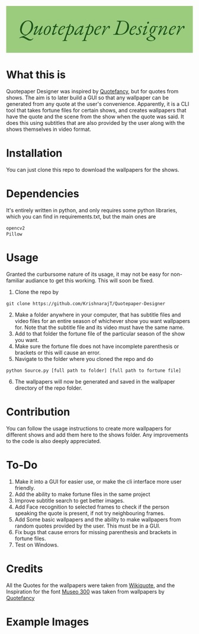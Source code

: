 ![](https://github.com/KrishnarajT/Quotepaper-Designer/blob/master/Title%20Card.png)
# What this is
Quotepaper Designer was inspired by [Quotefancy](https://quotefancy.com/), but for quotes from shows. The aim is to later build a GUI so that any wallpaper can be generated from any quote at the user's convenience. Apparently, it is a CLI tool that takes fortune files for certain shows, and creates wallpapers that have the quote and the scene from the show when the quote was said. It does this using subtitles that are also provided by the user along with the shows themselves in video format. 


# Installation
You can just clone this repo to download the wallpapers for the shows. 

# Dependencies
It's entirely written in python, and only requires some python libraries, which you can find in requirements.txt, but the main ones are
```
opencv2 
Pillow
```

# Usage
Granted the curbursome nature of its usage, it may not be easy for non-familiar audiance to get this working. This will soon be fixed. 

1. Clone the repo by
```
git clone https://github.com/KrishnarajT/Quotepaper-Designer
``` 
2. Make a folder anywhere in your computer, that has subtitle files and video files for an entire season of whichever show you want wallpapers for. Note that the subtitle file and its video must have the same name. 
3. Add to that folder the fortune file of the particular season of the show you want.
4. Make sure the fortune file does not have incomplete parenthesis or brackets or this will cause an error.
5. Navigate to the folder where you cloned the repo and do
```
python Source.py [full path to folder] [full path to fortune file]
```
6. The wallpapers will now be generated and saved in the wallpaper directory of the repo folder. 




# Contribution
You can follow the usage instructions to create more wallpapers for different shows and add them here to the shows folder. Any improvements to the code is also deeply appreciated. 

# To-Do
1. Make it into a GUI for easier use, or make the cli interface more user friendly.
2. Add the ability to make fortune files in the same project
3. Improve subtitle search to get better images. 
4. Add Face recognition to selected frames to check if the person speaking the quote is present, if not try neighbouring frames. 
5. Add Some basic wallpapers and the ability to make wallpapers from random quotes provided by the user. This must be in a GUI.
6. Fix bugs that cause errors for missing parenthesis and brackets in fortune files.
7. Test on Windows. 

# Credits

All the Quotes for the wallpapers were taken from 
[Wikiquote](https://en.wikiquote.org/wiki/Main_Page), and the 
Inspiration for the font [Museo 300](https://fonts.adobe.com/fonts/museo) was taken from wallpapers by
[Quotefancy](https://quotefancy.com/)

# Example Images
